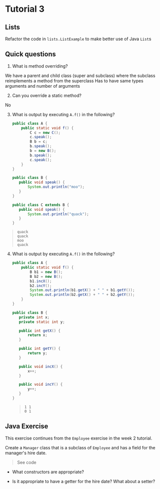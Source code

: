 # Tutorial 3

## Lists

Refactor the code in `lists.ListExample` to make better use of Java `List`s

## Quick questions

1. What is method overriding?

We have a parent and child class (super and subclass) where the subclass reimplements a method from the superclass
Has to have same types arguments and number of arguments

2. Can you override a static method?

No

3. What is output by executing `A.f()` in the following?

   ```java
   public class A {
       public static void f() {
           C c = new C();
           c.speak();
           B b = c;
           b.speak();
           b = new B();
           b.speak();
           c.speak();
       }
   }
   ```

   ```java
   public class B {
      public void speak() {
          System.out.println("moo");
      }
   }
   ```

   ```java
   public class C extends B {
      public void speak() {
          System.out.println("quack");
      }
   }
   ```

> ```
> quack
> quack
> moo
> quack
> ```

4. What is output by executing `A.f()` in the following?

   ```java
   public class A {
       public static void f() {
           B b1 = new B();
           B b2 = new B();
           b1.incX();
           b2.incY();
           System.out.println(b1.getX() + " " + b1.getY());
           System.out.println(b2.getX() + " " + b2.getY());
       }
   }
   ```

   ```java
   public class B {
      private int x;
      private static int y;

      public int getX() {
          return x;
      }

      public int getY() {
          return y;
      }

      public void incX() {
          x++;
      }

      public void incY() {
          y++;
      }
   }
   ```

   > ```
   > 1 1
   > 0 1
   > ```

## Java Exercise

This exercise continues from the `Employee` exercise in the week 2 tutorial.

Create a `Manager` class that is a subclass of `Employee` and has a field for the manager's hire date.

> See code

- What constructors are appropriate?

- Is it appropriate to have a getter for the hire date? What about a setter?
